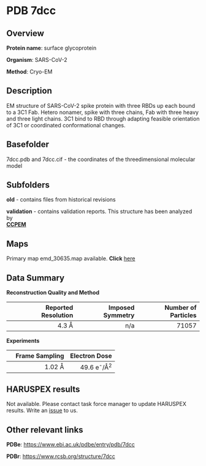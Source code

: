 # PDB 7dcc

## Overview

**Protein name**: surface glycoprotein

**Organism**: SARS-CoV-2

**Method**: Cryo-EM

## Description

EM structure of SARS-CoV-2 spike protein with three RBDs up each bound to a 3C1 Fab. Hetero nonamer, spike with three chains, Fab with three heavy and three light chains. 3C1 bind to RBD through adapting feasible orientation of 3C1 or coordinated conformational changes.

## Basefolder

7dcc.pdb and 7dcc.cif - the coordinates of the threedimensional molecular model

## Subfolders



**old** - contains files from historical revisions

**validation** - contains validation reports. This structure has been analyzed by <br>     [**CCPEM**](https://github.com/thorn-lab/coronavirus_structural_task_force/tree/master/pdb/surface_glycoprotein/SARS-CoV-2/7dcc/validation/ccpem-validation)



## Maps

Primary map emd_30635.map available. **Click** [here](http://ftp.wwpdb.org/pub/emdb/structures/EMD-30635/map/) 

## Data Summary
**Reconstruction Quality and Method**

|   | Reported Resolution | Imposed Symmetry | Number of Particles |
|---|-------------:|----------------:|--------------:|
|   |4.3 Å|n/a|71057|

**Experiments**

|   | Frame Sampling | Electron Dose |
|---|-------------:|----------------:|
|   |1.02 Å|49.6 e<sup>-</sup>/Å<sup>2</sup>|

## HARUSPEX results

Not available. Please contact task force manager to update HARUSPEX results. Write an [issue](https://github.com/thorn-lab/coronavirus_structural_task_force/issues) to us.

## Other relevant links 
**PDBe**:  https://www.ebi.ac.uk/pdbe/entry/pdb/7dcc
 
**PDBr**: https://www.rcsb.org/structure/7dcc 
